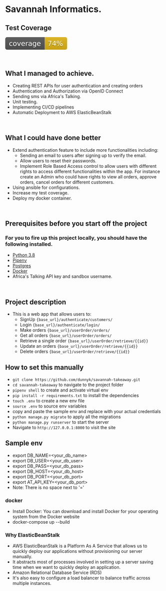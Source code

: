 # Savannah Informatics.

## Test Coverage

<img src="./coverage.svg">

&nbsp;

## What I managed to achieve.

- Creating REST APIs for user authentication and creating orders
- Authentication and Authorization via OpenID Connect
- Sending sms via Africa's Talking.
- Unit testing.
- Implementing CI/CD pipelines
- Automatic Deployment to AWS ElasticBeanStalk

&nbsp;

## What I could have done better

- Extend authentication feature to include more functionalities including:
  - Sending an email to users after signing up to verify the email.
  - Allow users to reset their passwords.
  - Implement Role Based Access control to allow users with different rights to access different functionalities within the app. For instance create an Admin who could have rights to view all orders, approve orders, cancel orders for different customers.
- Using ansible for configurations.
- Increase my test coverage.
- Deploy my docker container.

&nbsp;

## Prerequisites before you start off the project

### For you to fire up this project locally, you should have the following installed.

- [Python 3.8](https://www.python.org/)
- [Pipenv](https://pypi.org/project/pipenv/)
- [Postgres](https://www.postgresql.org/)
- [Docker](https://www.docker.com/)
- Africa's Talking API key and sandbox username.

&nbsp;

## Project description

- This is a web app that allows users to:
  - SignUp `{base_url}/authenticate/customers/`
  - Login `{base_url}/authenticate/login/`
  - Make orders `{base_url}/userOrder/orders/`
  - Get all orders `{base_url}/userOrder/orders/`
  - Retrieve a single order `{base_url}/userOrder/retrieve/{{id}}`
  - Update an orders `{base_url}/userOrder/retrieve/{{id}}`
  - Delete orders `{base_url}/userOrder/retrieve/{{id}}`

## How to set this manually

- `git clone https://github.com/dunnyk/savannah-takeaway.git`
- `cd savannah-takeaway` to navigate to the project folder
- `pipenv shell` to create and activate virtual env
- `pip install -r requirements.txt` to install the dependencies
- `touch .env` to create a new env file
- `source .env` to source env variables
- copy and paste the sample env and replace with your actual credentials
- `python manage.py migrate` to apply all the migrations
- `python manage.py runserver` to start the server
- Navigate to `http://127.0.0.1:8000` to visit the site

## Sample env

- export DB_NAME=<your_db_name>
- export DB_USER=<your_db_user>
- export DB_PASS=<your_db_pass>
- export DB_HOST=<your_db_host>
- export DB_PORT=<your_db_port>
- export AT_API_KEY=<your_db_port>
- Note: There is no space next to '='

### docker

- Install Docker: You can download and install Docker for your operating system from the Docker website
- docker-compose up --build

### Why ElasticBeanStalk

- AWS ElasticBeanStalk is a Platform As A Service that allows us to quickly deploy our applications without provisioning our server manually.
- It abstracts most of processes involved in setting up a server saving time when we want to quickly deploy an application.
- Amazon Relational Database Service (RDS)
- It's also easy to configure a load balancer to balance traffic across multiple instances.

